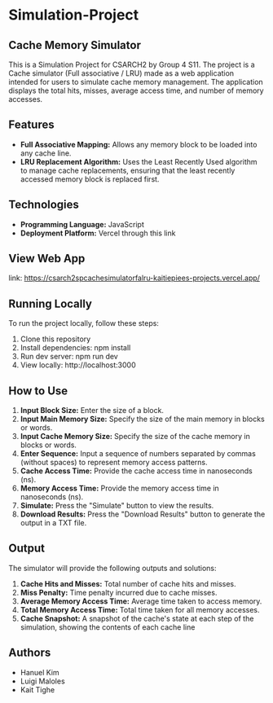 # Simulation-Project 
## Cache Memory Simulator 
This is a Simulation Project for CSARCH2 by Group 4 S11. The project is a Cache simulator (Full associative / LRU) made as a web application intended for users to simulate cache memory management. The application displays the total hits, misses, average access time, and number of memory accesses. 

## Features
- **Full Associative Mapping:** Allows any memory block to be loaded into any cache line.
- **LRU Replacement Algorithm:** Uses the Least Recently Used algorithm to manage cache replacements, ensuring that the least recently accessed memory block is replaced first.

## Technologies
- **Programming Language:** JavaScript
- **Deployment Platform:** Vercel through this link

## View Web App
link: https://csarch2spcachesimulatorfalru-kaitiepiees-projects.vercel.app/
  
## Running Locally
To run the project locally, follow these steps:
1. Clone this repository
2. Install dependencies: npm install
3. Run dev server: npm run dev
4. View locally: http://localhost:3000

## How to Use
1. **Input Block Size:** Enter the size of a block.
2. **Input Main Memory Size:** Specify the size of the main memory in blocks or words.
3. **Input Cache Memory Size:** Specify the size of the cache memory in blocks or words.
4. **Enter Sequence:** Input a sequence of numbers separated by commas (without spaces) to represent memory access patterns.
5. **Cache Access Time:** Provide the cache access time in nanoseconds (ns).
6. **Memory Access Time:** Provide the memory access time in nanoseconds (ns).
7. **Simulate:** Press the "Simulate" button to view the results.
8. **Download Results:** Press the "Download Results" button to generate the output in a TXT file.

## Output 
The simulator will provide the following outputs and solutions:
1. **Cache Hits and Misses:** Total number of cache hits and misses.
2. **Miss Penalty:** Time penalty incurred due to cache misses.
3. **Average Memory Access Time:** Average time taken to access memory.
4. **Total Memory Access Time:** Total time taken for all memory accesses.
5. **Cache Snapshot:** A snapshot of the cache's state at each step of the simulation, showing the contents of each cache line
   
## Authors
- Hanuel Kim
- Luigi Maloles
- Kait Tighe
